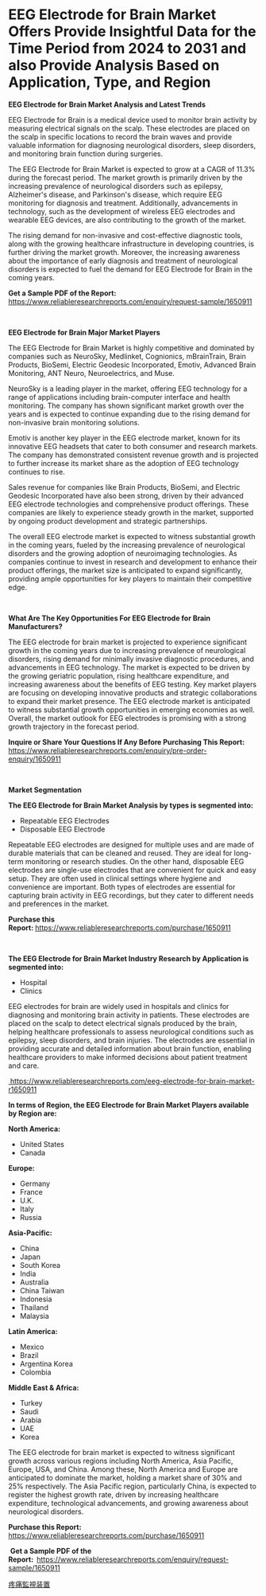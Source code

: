 <p><h1>EEG Electrode for Brain Market Offers Provide Insightful Data for the Time Period from 2024 to 2031 and also Provide Analysis Based on Application, Type, and Region</h1></p><p><strong>EEG Electrode for Brain Market Analysis and Latest Trends</strong></p>
<p><p>EEG Electrode for Brain is a medical device used to monitor brain activity by measuring electrical signals on the scalp. These electrodes are placed on the scalp in specific locations to record the brain waves and provide valuable information for diagnosing neurological disorders, sleep disorders, and monitoring brain function during surgeries.</p><p>The EEG Electrode for Brain Market is expected to grow at a CAGR of 11.3% during the forecast period. The market growth is primarily driven by the increasing prevalence of neurological disorders such as epilepsy, Alzheimer's disease, and Parkinson's disease, which require EEG monitoring for diagnosis and treatment. Additionally, advancements in technology, such as the development of wireless EEG electrodes and wearable EEG devices, are also contributing to the growth of the market.</p><p>The rising demand for non-invasive and cost-effective diagnostic tools, along with the growing healthcare infrastructure in developing countries, is further driving the market growth. Moreover, the increasing awareness about the importance of early diagnosis and treatment of neurological disorders is expected to fuel the demand for EEG Electrode for Brain in the coming years.</p></p>
<p><strong>Get a Sample PDF of the Report:&nbsp;</strong> <a href="https://www.reliableresearchreports.com/enquiry/request-sample/1650911">https://www.reliableresearchreports.com/enquiry/request-sample/1650911</a></p>
<p>&nbsp;</p>
<p><strong>EEG Electrode for Brain Major Market Players</strong></p>
<p><p>The EEG Electrode for Brain Market is highly competitive and dominated by companies such as NeuroSky, Medlinket, Cognionics, mBrainTrain, Brain Products, BioSemi, Electric Geodesic Incorporated, Emotiv, Advanced Brain Monitoring, ANT Neuro, Neuroelectrics, and Muse.</p><p>NeuroSky is a leading player in the market, offering EEG technology for a range of applications including brain-computer interface and health monitoring. The company has shown significant market growth over the years and is expected to continue expanding due to the rising demand for non-invasive brain monitoring solutions.</p><p>Emotiv is another key player in the EEG electrode market, known for its innovative EEG headsets that cater to both consumer and research markets. The company has demonstrated consistent revenue growth and is projected to further increase its market share as the adoption of EEG technology continues to rise.</p><p>Sales revenue for companies like Brain Products, BioSemi, and Electric Geodesic Incorporated have also been strong, driven by their advanced EEG electrode technologies and comprehensive product offerings. These companies are likely to experience steady growth in the market, supported by ongoing product development and strategic partnerships.</p><p>The overall EEG electrode market is expected to witness substantial growth in the coming years, fueled by the increasing prevalence of neurological disorders and the growing adoption of neuroimaging technologies. As companies continue to invest in research and development to enhance their product offerings, the market size is anticipated to expand significantly, providing ample opportunities for key players to maintain their competitive edge.</p></p>
<p>&nbsp;</p>
<p><strong>What Are The Key Opportunities For EEG Electrode for Brain Manufacturers?</strong></p>
<p><p>The EEG electrode for brain market is projected to experience significant growth in the coming years due to increasing prevalence of neurological disorders, rising demand for minimally invasive diagnostic procedures, and advancements in EEG technology. The market is expected to be driven by the growing geriatric population, rising healthcare expenditure, and increasing awareness about the benefits of EEG testing. Key market players are focusing on developing innovative products and strategic collaborations to expand their market presence. The EEG electrode market is anticipated to witness substantial growth opportunities in emerging economies as well. Overall, the market outlook for EEG electrodes is promising with a strong growth trajectory in the forecast period.</p></p>
<p><strong>Inquire or Share Your Questions If Any Before Purchasing This Report:</strong> <a href="https://www.reliableresearchreports.com/enquiry/pre-order-enquiry/1650911">https://www.reliableresearchreports.com/enquiry/pre-order-enquiry/1650911</a></p>
<p>&nbsp;</p>
<p><strong>Market Segmentation</strong></p>
<p><strong>The EEG Electrode for Brain Market Analysis by types is segmented into:</strong></p>
<p><ul><li>Repeatable EEG Electrodes</li><li>Disposable EEG Electrode</li></ul></p>
<p><p>Repeatable EEG electrodes are designed for multiple uses and are made of durable materials that can be cleaned and reused. They are ideal for long-term monitoring or research studies. On the other hand, disposable EEG electrodes are single-use electrodes that are convenient for quick and easy setup. They are often used in clinical settings where hygiene and convenience are important. Both types of electrodes are essential for capturing brain activity in EEG recordings, but they cater to different needs and preferences in the market.</p></p>
<p><strong>Purchase this Report:&nbsp;</strong><a href="https://www.reliableresearchreports.com/purchase/1650911">https://www.reliableresearchreports.com/purchase/1650911</a></p>
<p>&nbsp;</p>
<p><strong>The EEG Electrode for Brain Market Industry Research by Application is segmented into:</strong></p>
<p><ul><li>Hospital</li><li>Clinics</li></ul></p>
<p><p>EEG electrodes for brain are widely used in hospitals and clinics for diagnosing and monitoring brain activity in patients. These electrodes are placed on the scalp to detect electrical signals produced by the brain, helping healthcare professionals to assess neurological conditions such as epilepsy, sleep disorders, and brain injuries. The electrodes are essential in providing accurate and detailed information about brain function, enabling healthcare providers to make informed decisions about patient treatment and care.</p></p>
<p><a href="https://www.reliableresearchreports.com/eeg-electrode-for-brain-market-r1650911">&nbsp;https://www.reliableresearchreports.com/eeg-electrode-for-brain-market-r1650911</a></p>
<p><strong>In terms of Region, the EEG Electrode for Brain Market Players available by Region are:</strong></p>
<p>
    <p> <strong> North America: </strong>
        <ul>
            <li>United States</li>
            <li>Canada</li>
        </ul>
        </p> 
    <p> <strong> Europe: </strong>
        <ul>
            <li>Germany</li>
            <li>France</li>
            <li>U.K.</li>
            <li>Italy</li>
            <li>Russia</li>
        </ul>
        </p> 
    <p> <strong> Asia-Pacific: </strong>
        <ul>
            <li>China</li>
            <li>Japan</li>
            <li>South Korea</li>
            <li>India</li>
            <li>Australia</li>
            <li>China Taiwan</li>
            <li>Indonesia</li>
            <li>Thailand</li>
            <li>Malaysia</li>
        </ul>
        </p> 
    <p> <strong> Latin America: </strong>
        <ul>
            <li>Mexico</li>
            <li>Brazil</li>
            <li>Argentina Korea</li>
            <li>Colombia</li>
        </ul>
        </p> 
    <p> <strong> Middle East & Africa: </strong>
        <ul>
            <li>Turkey</li>
            <li>Saudi</li>
            <li>Arabia</li>
            <li>UAE</li>
            <li>Korea</li>
        </ul>
    </p>
    </p>
<p><p>The EEG electrode for brain market is expected to witness significant growth across various regions including North America, Asia Pacific, Europe, USA, and China. Among these, North America and Europe are anticipated to dominate the market, holding a market share of 30% and 25% respectively. The Asia Pacific region, particularly China, is expected to register the highest growth rate, driven by increasing healthcare expenditure, technological advancements, and growing awareness about neurological disorders.</p></p>
<p><strong>Purchase this Report: </strong><a href="https://www.reliableresearchreports.com/purchase/1650911">https://www.reliableresearchreports.com/purchase/1650911</a></p>
<p>&nbsp;<strong>Get a Sample PDF of the Report:&nbsp;&nbsp;</strong><a href="https://www.reliableresearchreports.com/enquiry/request-sample/1650911">https://www.reliableresearchreports.com/enquiry/request-sample/1650911</a></p>
<p><strong></strong></p>
<p><p><a href="https://github.com/pepo3k/Market-Research-Report-List-2/blob/main/5735251125355.md">疼痛監視装置</a></p></p>